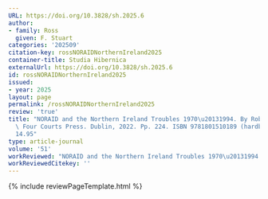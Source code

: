 ```yaml
---
URL: https://doi.org/10.3828/sh.2025.6
author:
- family: Ross
  given: F. Stuart
categories: '202509'
citation-key: rossNORAIDNorthernIreland2025
container-title: Studia Hibernica
externalUrl: https://doi.org/10.3828/sh.2025.6
id: rossNORAIDNorthernIreland2025
issued:
- year: 2025
layout: page
permalink: /rossNORAIDNorthernIreland2025
review: 'true'
title: "NORAID and the Northern Ireland Troubles 1970\u20131994. By Robert Collins.\
  \ Four Courts Press. Dublin, 2022. Pp. 224. ISBN 9781801510189 (hardback). \u20AC\
  14.95"
type: article-journal
volume: '51'
workReviewed: "NORAID and the Northern Ireland Troubles 1970\u20131994."
workReviewedCitekey: ''
---
```

{% include reviewPageTemplate.html %}